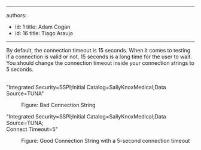 

---
authors:
  - id: 1
    title: Adam Cogan
  - id: 16
    title: Tiago Araujo
---




<span class='intro'> ​By default, the connection timeout is 15 seconds. When it comes to testing if a connection is valid or not, 15 seconds is a long time for the user to wait. You should change the connection timeout inside your connection strings to 5 seconds.​<br><br> </span>

<p class="ssw15-rteElement-CodeArea">&quot;Integrated Security=SSPI;Initial Catalog=SallyKnoxMedical;Data <br>Source=TUNA&quot;</p><dd class="ssw15-rteElement-FigureBad">Figure&#58; Bad Connection String<br></dd><p class="ssw15-rteElement-CodeArea">&quot;Integrated Security=SSPI;Initial Catalog=SallyKnoxMedical;Data Source=TUNA;<br>Connect Timeout=5&quot;​<br></p><dd class="ssw15-rteElement-FigureGood">Figure&#58; Good Connection String with a 5-second connection timeout<br></dd>


